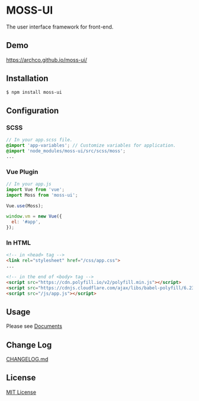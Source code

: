 # MOSS-UI

The user interface framework for front-end.

## Demo
https://archco.github.io/moss-ui/

## Installation
```sh
$ npm install moss-ui
```

## Configuration
### SCSS
```scss
// In your app.scss file.
@import 'app-variables'; // Customize variables for application.
@import 'node_modules/moss-ui/src/scss/moss';
...
```

### Vue Plugin
```js
// In your app.js
import Vue from 'vue';
import Moss from 'moss-ui';

Vue.use(Moss);

window.vm = new Vue({
  el: '#app',
});
```

### In HTML
```html
<!-- in <head> tag -->
<link rel="stylesheet" href="/css/app.css">
...

<!-- in the end of <body> tag -->
<script src="https://cdn.polyfill.io/v2/polyfill.min.js"></script>
<script src="https://cdnjs.cloudflare.com/ajax/libs/babel-polyfill/6.23.0/polyfill.js"></script>
<script src="/js/app.js"></script>
```

## Usage
Please see [Documents](https://github.com/archco/moss-ui/blob/master/docs/README.md)

## Change Log
[CHANGELOG.md](https://github.com/archco/moss-ui/blob/master/CHANGELOG.md)

## License
[MIT License](https://github.com/archco/moss-ui/blob/master/LICENSE)
